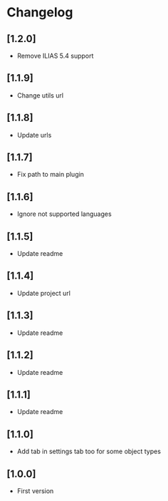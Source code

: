 # Changelog

## [1.2.0]
- Remove ILIAS 5.4 support

## [1.1.9]
- Change utils url

## [1.1.8]
- Update urls

## [1.1.7]
- Fix path to main plugin

## [1.1.6]
- Ignore not supported languages

## [1.1.5]
- Update readme

## [1.1.4]
- Update project url

## [1.1.3]
- Update readme

## [1.1.2]
- Update readme

## [1.1.1]
- Update readme

## [1.1.0]
- Add tab in settings tab too for some object types

## [1.0.0]
- First version
